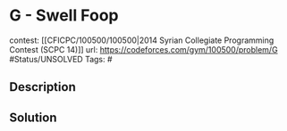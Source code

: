 # G - Swell Foop

contest: [[CFICPC/100500/100500|2014 Syrian Collegiate Programming Contest (SCPC 14)]]
url: https://codeforces.com/gym/100500/problem/G
#Status/UNSOLVED
Tags: #

## Description

## Solution

